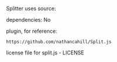 Splitter uses source: 

dependencies:
	No

plugin, for reference:


	https://github.com/nathancahill/Split.js


license file for split.js - LICENSE